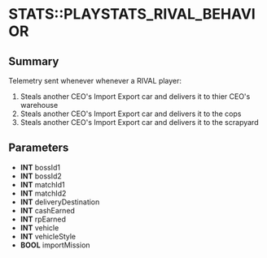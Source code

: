 # STATS::PLAYSTATS_RIVAL_BEHAVIOR

## Summary
Telemetry sent whenever  whenever a RIVAL player:
1. Steals another CEO's Import Export car and delivers it to thier CEO's warehouse
2. Steals another CEO's Import Export car and delivers it to the cops
3. Steals another CEO's Import Export car and delivers it to the scrapyard

## Parameters
* **INT** bossId1
* **INT** bossId2
* **INT** matchId1
* **INT** matchId2
* **INT** deliveryDestination
* **INT** cashEarned
* **INT** rpEarned
* **INT** vehicle
* **INT** vehicleStyle
* **BOOL** importMission